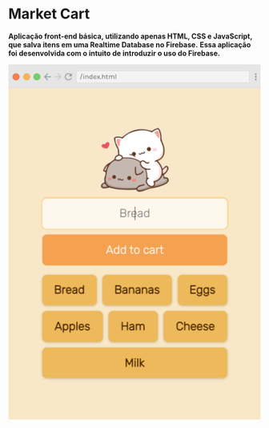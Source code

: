 # Market Cart
**Aplicação front-end básica, utilizando apenas HTML, CSS e JavaScript, que salva itens em uma Realtime Database no Firebase.**
**Essa aplicação foi desenvolvida com o intuito de introduzir o uso do Firebase.**

![Screenshot do projeto](https://github.com/Kaiorc/market-cart/blob/main/market-cart-js-firebase-project.png)
